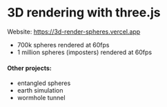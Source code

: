 # 3D rendering with three.js
Website: https://3d-render-spheres.vercel.app
- 700k spheres rendered at 60fps <!-- On macbook m1 -->
- 1 million spheres (imposters) rendered at 60fps

#### Other projects:

- entangled spheres
- earth simulation
- wormhole tunnel
